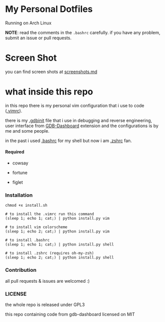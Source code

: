# My Personal Dotfiles

Running on Arch Linux

**NOTE**: read the comments in the `.bashrc` carefully.
if you have any problem, submit an issue or pull requests.

# Screen Shot

you can find screen shots at [screenshots.md](Screenshots.md)


# what inside this repo
in this repo there is my personal vim configuration that i use to code ([.vimrc](.vimrc)).

there is my [.gdbinit](.gdbinit) file that i use in debugging and reverse engineering, user interface from [GDB-Dashboard](https://github.com/cyrus-and/gdb-dashboard) extension and the configurations is by me and some people.

in the past i used [.bashrc](.bashrc) for my shell but now i am [.zshrc](.zshrc) fan.

#### Required

- cowsay

- fortune

- figlet

### Installation

```shell
chmod +x install.sh

# to install the .vimrc run this command
(sleep 1; echo 1; cat;) | python install.py vim

# to install vim colorscheme
(sleep 1; echo 2; cat;) | python install.py vim

# to install .bashrc
(sleep 1; echo 1; cat;) | python install.py shell

# to install .zshrc (requires oh-my-zsh)
(sleep 1; echo 2; cat;) | python install.py shell

```

### Contribution
all pull requests & issues are welcomed :)

### LICENSE
the whole repo is released under GPL3

this repo containing code from gdb-dashboard licensed on MIT
